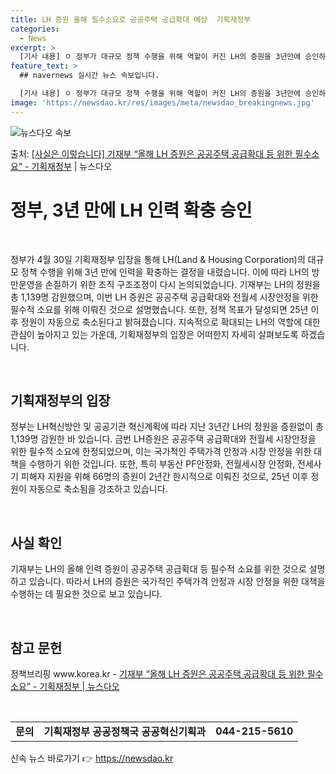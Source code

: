 ```yaml
---
title: LH 증원 올해 필수소요로 공공주택 공급확대 예상  기획재정부
categories:
  - News
excerpt: >
  [기사 내용] ㅇ 정부가 대규모 정책 수행을 위해 역할이 커진 LH의 증원을 3년만에 승인하면서 LH의 방만…
feature_text: >
  ## navernews 실시간 뉴스 속보입니다.

  [기사 내용] ㅇ 정부가 대규모 정책 수행을 위해 역할이 커진 LH의 증원을 3년만에 승인하면서 LH의 방만…
image: 'https://newsdao.kr/res/images/meta/newsdao_breakingnews.jpg'
---
```


![뉴스다오 속보](https://newsdao.kr/res/images/meta/newsdao_breakingnews.jpg)

<p>출처: <a href="https://newsdao.kr/3708" rel="dofollow">[사실은 이렇습니다] 기재부 “올해 LH 증원은 공공주택 공급확대 등 위한 필수소요” - 기획재정부</a> | 뉴스다오</p>

<h1>정부, 3년 만에 LH 인력 확충 승인</h1>
<p data-ke-size="size16">&nbsp;</p>
정부가 4월 30일 기획재정부 입장을 통해 LH(Land & Housing Corporation)의 대규모 정책 수행을 위해 3년 만에 인력을 확충하는 결정을 내렸습니다. 이에 따라 LH의 방만운영을 손질하기 위한 조직 구조조정이 다시 논의되었습니다. 기재부는 LH의 정원을 총 1,139명 감원했으며, 이번 LH 증원은 공공주택 공급확대와 전월세 시장안정을 위한 필수적 소요를 위해 이뤄진 것으로 설명했습니다. 또한, 정책 목표가 달성되면 25년 이후 정원이 자동으로 축소된다고 밝혀졌습니다. 지속적으로 확대되는 LH의 역할에 대한 관심이 높아지고 있는 가운데, 기획재정부의 입장은 어떠한지 자세히 살펴보도록 하겠습니다.
<p data-ke-size="size16">&nbsp;</p>
<h2 data-ke-size="size26">기획재정부의 입장</h2>
<p data-ke-size="size16">정부는 LH혁신방안 및 공공기관 혁신계획에 따라 지난 3년간 LH의 정원을 증원없이 총 1,139명 감원한 바 있습니다. 금번 LH증원은 공공주택 공급확대와 전월세 시장안정을 위한 필수적 소요에 한정되었으며, 이는 국가적인 주택가격 안정과 시장 안정을 위한 대책을 수행하기 위한 것입니다. 또한, 특히 부동산 PF안정화, 전월세시장 안정화, 전세사기 피해자 지원을 위해 66명의 증원이 2년간 한시적으로 이뤄진 것으로, 25년 이후 정원이 자동으로 축소됨을 강조하고 있습니다.</p>
<p data-ke-size="size16">&nbsp;</p>
<h2 data-ke-size="size26">사실 확인</h2>
<p data-ke-size="size16">기재부는 LH의 올해 인력 증원이 공공주택 공급확대 등 필수적 소요를 위한 것으로 설명하고 있습니다. 따라서 LH의 증원은 국가적인 주택가격 안정과 시장 안정을 위한 대책을 수행하는 데 필요한 것으로 보고 있습니다.</p>
<p data-ke-size="size16">&nbsp;</p>
<h2 data-ke-size="size26">참고 문헌</h2>
<p data-ke-size="size16">정책브리핑 www.korea.kr - <a href="https://newsdao.kr/3708">기재부 “올해 LH 증원은 공공주택 공급확대 등 위한 필수소요” - 기획재정부 | 뉴스다오</a></p>
<p data-ke-size="size16">&nbsp;</p>
<table>
  <tbody>
    <tr>
      <td style="text-align: center; height: 17px;"><b>문의</b></td>
      <td style="text-align: center; height: 17px;"><b>기획재정부 공공정책국 공공혁신기획과</b></td>
      <td style="text-align: center; height: 17px;"><b>044-215-5610</b></td>
    </tr>
  </tbody>
</table> 

신속 뉴스 바로가기 👉 <a href="https://newsdao.kr" rel="dofollow">https://newsdao.kr</a>


